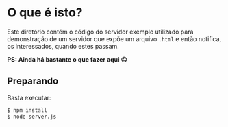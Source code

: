 # O que é isto?

Este diretório contém o código do servidor exemplo utilizado para demonstração de um servidor que expõe um arquivo `.html` e então notifica, os interessados, quando estes passam.

**PS: Ainda há bastante o que fazer aqui :neutral_face:**

## Preparando

Basta executar:

```sh
$ npm install
$ node server.js
```
